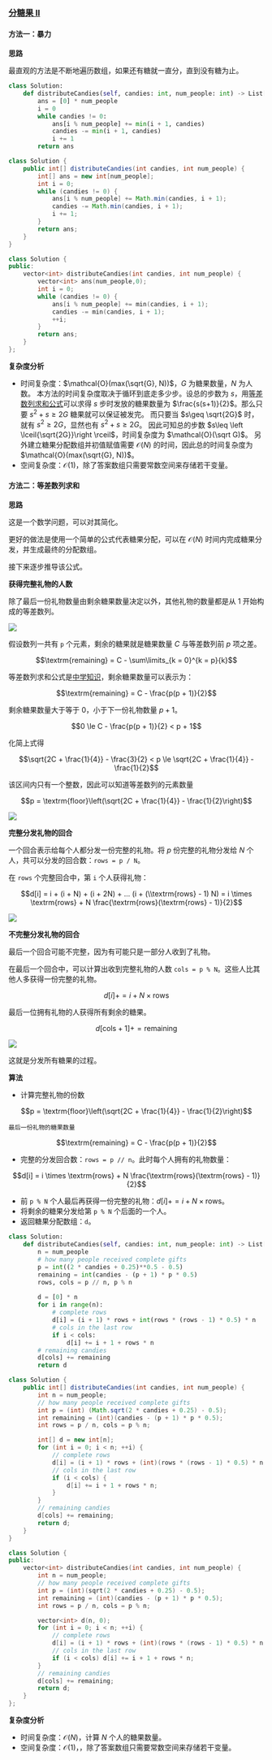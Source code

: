 ### [分糖果 II](https://leetcode.cn/problems/distribute-candies-to-people/solutions/127471/fen-tang-guo-ii-by-leetcode-solution/)

#### 方法一：暴力

**思路**

最直观的方法是不断地遍历数组，如果还有糖就一直分，直到没有糖为止。

```python
class Solution:
    def distributeCandies(self, candies: int, num_people: int) -> List[int]:
        ans = [0] * num_people
        i = 0
        while candies != 0:
            ans[i % num_people] += min(i + 1, candies)
            candies -= min(i + 1, candies)
            i += 1
        return ans
```

```java
class Solution {
    public int[] distributeCandies(int candies, int num_people) {
        int[] ans = new int[num_people];
        int i = 0;
        while (candies != 0) {
            ans[i % num_people] += Math.min(candies, i + 1);
            candies -= Math.min(candies, i + 1);
            i += 1;
        }
        return ans;
    }
}
```

```cpp
class Solution {
public:
    vector<int> distributeCandies(int candies, int num_people) {
        vector<int> ans(num_people,0);
        int i = 0;
        while (candies != 0) {
            ans[i % num_people] += min(candies, i + 1);
            candies -= min(candies, i + 1);
            ++i;
        }
        return ans;
    }
};
```

**复杂度分析**

-   时间复杂度：$\mathcal{O}(max(\sqrt{G}, N))$，$G$ 为糖果数量，$N$ 为人数。
    本方法的时间复杂度取决于循环到底走多少步。设总的步数为 $s$，用[等差数列求和公式](https://leetcode.cn/link/?target=https%3A%2F%2Fbaike.baidu.com%2Fitem%2F%E7%AD%89%E5%B7%AE%E6%95%B0%E5%88%97%E6%B1%82%E5%92%8C%E5%85%AC%E5%BC%8F%2F7527418)可以求得 $s$ 步时发放的糖果数量为 $\frac{s(s+1)}{2}$。那么只要 $s^2+s\geq 2G$ 糖果就可以保证被发完。
    而只要当 $s\geq \sqrt{2G}$ 时，就有 $s^2\geq 2G$，显然也有 $s^2+s\geq 2G$。
    因此可知总的步数 $s\leq \left \lceil{\sqrt{2G}}\right \rceil$，时间复杂度为 $\mathcal{O}(\sqrt G)$。
    另外建立糖果分配数组并初值赋值需要 $\mathcal{O}(N)$ 的时间，因此总的时间复杂度为 $\mathcal{O}(max(\sqrt{G}, N))$。
-   空间复杂度：$\mathcal{O}(1)$，除了答案数组只需要常数空间来存储若干变量。

#### 方法二：等差数列求和

**思路**

这是一个数学问题，可以对其简化。

更好的做法是使用一个简单的公式代表糖果分配，可以在 $\mathcal{O}(N)$ 时间内完成糖果分发，并生成最终的分配数组。

接下来逐步推导该公式。

**获得完整礼物的人数**

除了最后一份礼物数量由剩余糖果数量决定以外，其他礼物的数量都是从 1 开始构成的等差数列。

![](./assets/img/Solution1103_off_2_01.png)

假设数列一共有 `p` 个元素，剩余的糖果就是糖果数量 $C$ 与等差数列前 $p$ 项之差。

$$\textrm{remaining} = C - \sum\limits_{k = 0}^{k = p}{k}$$

等差数列求和公式是[中学知识](https://leetcode.cn/link/?target=https%3A%2F%2Fbaike.baidu.com%2Fitem%2F%E7%AD%89%E5%B7%AE%E6%95%B0%E5%88%97%E6%B1%82%E5%92%8C%E5%85%AC%E5%BC%8F%2F7527418)，剩余糖果数量可以表示为：

$$\textrm{remaining} = C - \frac{p(p + 1)}{2}$$

剩余糖果数量大于等于 $0$，小于下一份礼物数量 $p + 1$。

$$0 \le C - \frac{p(p + 1)}{2} < p + 1$$

化简上式得

$$\sqrt{2C + \frac{1}{4}} - \frac{3}{2} < p \le \sqrt{2C + \frac{1}{4}} - \frac{1}{2}$$

该区间内只有一个整数，因此可以知道等差数列的元素数量

$$p = \textrm{floor}\left(\sqrt{2C + \frac{1}{4}} - \frac{1}{2}\right)$$

![](./assets/img/Solution1103_off_2_02.png)

**完整分发礼物的回合**

一个回合表示给每个人都分发一份完整的礼物。将 $p$ 份完整的礼物分发给 $N$ 个人，共可以分发的回合数：`rows = p / N`。

在 `rows` 个完整回合中，第 `i` 个人获得礼物：

$$d[i] = i + (i + N) + (i + 2N) + ... (i + (\\textrm{rows} - 1) N) = i \times \textrm{rows} + N \frac{\textrm{rows}(\textrm{rows} - 1)}{2}$$

![](./assets/img/Solution1103_off_2_03.png)

**不完整分发礼物的回合**

最后一个回合可能不完整，因为有可能只是一部分人收到了礼物。

在最后一个回合中，可以计算出收到完整礼物的人数 `cols = p % N`。这些人比其他人多获得一份完整的礼物。

$$d[i] += i + N \times \textrm{rows}$$

最后一位拥有礼物的人获得所有剩余的糖果。

$$d[\textrm{cols} + 1] += \textrm{remaining}$$

![](./assets/img/Solution1103_off_2_04.png)

这就是分发所有糖果的过程。

**算法**

-   计算完整礼物的份数

$$p = \textrm{floor}\left(\sqrt{2C + \frac{1}{4}} - \frac{1}{2}\right)$$

```
最后一份礼物的糖果数量
```

$$\textrm{remaining} = C - \frac{p(p + 1)}{2}$$

-   完整的分发回合数：`rows = p // n`。此时每个人拥有的礼物数量：

$$d[i] = i \times \textrm{rows} + N \frac{\textrm{rows}(\textrm{rows} - 1)}{2}$$

-   前 `p % N` 个人最后再获得一份完整的礼物：$d[i] += i + N \times \textrm{rows}$。
-   将剩余的糖果分发给第 `p % N` 个后面的一个人。
-   返回糖果分配数组：`d`。

```python
class Solution:
    def distributeCandies(self, candies: int, num_people: int) -> List[int]:
        n = num_people
        # how many people received complete gifts
        p = int((2 * candies + 0.25)**0.5 - 0.5) 
        remaining = int(candies - (p + 1) * p * 0.5)
        rows, cols = p // n, p % n
        
        d = [0] * n
        for i in range(n):
            # complete rows
            d[i] = (i + 1) * rows + int(rows * (rows - 1) * 0.5) * n
            # cols in the last row
            if i < cols:
                d[i] += i + 1 + rows * n
        # remaining candies        
        d[cols] += remaining
        return d
```

```java
class Solution {
    public int[] distributeCandies(int candies, int num_people) {
        int n = num_people;
        // how many people received complete gifts
        int p = (int) (Math.sqrt(2 * candies + 0.25) - 0.5);
        int remaining = (int)(candies - (p + 1) * p * 0.5);
        int rows = p / n, cols = p % n;

        int[] d = new int[n];
        for (int i = 0; i < n; ++i) {
            // complete rows
            d[i] = (i + 1) * rows + (int)(rows * (rows - 1) * 0.5) * n;
            // cols in the last row
            if (i < cols) {
                d[i] += i + 1 + rows * n;
            }
        }
        // remaining candies
        d[cols] += remaining;
        return d;
    }
}
```

```cpp
class Solution {
public:
    vector<int> distributeCandies(int candies, int num_people) {
        int n = num_people;
        // how many people received complete gifts
        int p = (int)(sqrt(2 * candies + 0.25) - 0.5);
        int remaining = (int)(candies - (p + 1) * p * 0.5);
        int rows = p / n, cols = p % n;

        vector<int> d(n, 0);
        for (int i = 0; i < n; ++i) {
            // complete rows
            d[i] = (i + 1) * rows + (int)(rows * (rows - 1) * 0.5) * n;
            // cols in the last row
            if (i < cols) d[i] += i + 1 + rows * n;
        }
        // remaining candies 
        d[cols] += remaining;
        return d;
    }
};
```

**复杂度分析**

-   时间复杂度：$\mathcal{O}(N)$，计算 $N$ 个人的糖果数量。
-   空间复杂度：$\mathcal{O}(1)$，，除了答案数组只需要常数空间来存储若干变量。
